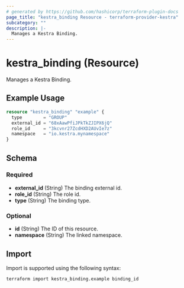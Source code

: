 ```yaml
---
# generated by https://github.com/hashicorp/terraform-plugin-docs
page_title: "kestra_binding Resource - terraform-provider-kestra"
subcategory: ""
description: |-
  Manages a Kestra Binding.
---
```


# kestra_binding (Resource)

Manages a Kestra Binding.

## Example Usage

```terraform
resource "kestra_binding" "example" {
  type        = "GROUP"
  external_id = "68xAawPfiJPkTkZJIPX6jQ"
  role_id     = "3kcvnr27ZcdHXD2AUvIe7z"
  namespace   = "io.kestra.mynamespace"
}
```

<!-- schema generated by tfplugindocs -->
## Schema

### Required

- **external_id** (String) The binding external id.
- **role_id** (String) The role id.
- **type** (String) The binding type.

### Optional

- **id** (String) The ID of this resource.
- **namespace** (String) The linked namespace.

## Import

Import is supported using the following syntax:

```shell
terraform import kestra_binding.example binding_id
```
